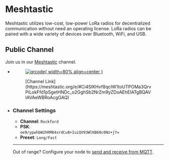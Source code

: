 # Meshtastic

Meshtastic utilizes low-cost, low-power LoRa radios for decentralized communication without need an operating license. LoRa radios can be paired with a wide variety of devices over Bluetooth, WiFi, and USB.

## Public Channel

Join us in our [Meshtastic](https://meshtastic.org/docs/introduction/) channel.

<div class="grid cards" markdown>

-   <figure markdown="span">
    
    [![qrcode](https://image-charts.com/chart?chs=200x200&cht=qr&choe=UTF-8&chof=.svg&chl=https%3A%2F%2Fmeshtastic.org%2Fe%2F%23Ci4SIKHvf8qcIW1toUTPOMa3QrvPiLokFfd1pSgetHNDc_o2GghSb2NrZm9yZDoAEhEIATgBQAVIAVAeWBRoAcgGAQ){ width=80% align=center }](https://meshtastic.org/e/#Ci4SIKHvf8qcIW1toUTPOMa3QrvPiLokFfd1pSgetHNDc_o2GghSb2NrZm9yZDoAEhEIATgBQAVIAVAeWBRoAcgGAQ)
    <figcaption markdown>
    [Channel Link](https://meshtastic.org/e/#Ci4SIKHvf8qcIW1toUTPOMa3QrvPiLokFfd1pSgetHNDc_o2GghSb2NrZm9yZDoAEhEIATgBQAVIAVAeWBRoAcgGAQ)
    </figcaption>
    </figure>

-   ### Channel Settings

    * __Channel__: `Rockford`
    * __PSK__: <br>
    `oe9/ypwhbW2hRM84xrdCu8+IuiQV93WlKB60c0Nz+jY=` 
    * __Preset__: `Long/Fast`

    ---

    Out of range? Configure your node to [send and receive from MQTT](mqtt/index.md).

</div>
